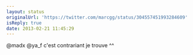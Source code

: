 ```yaml
---
layout: status
originalUrl: 'https://twitter.com/marcgg/status/304557451993284609'
isReply: true
date: 2013-02-21 11:45:29
---
```


@madx @ya_f c'est contrariant je trouve ^^
